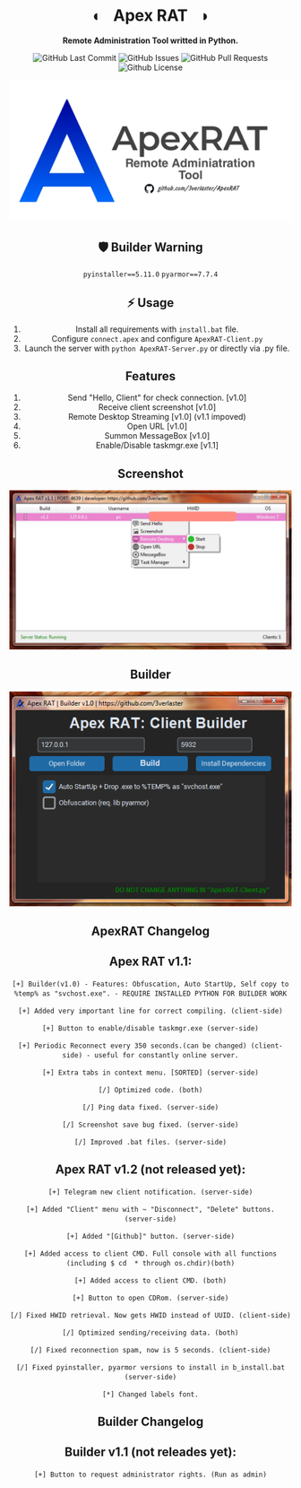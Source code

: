 <div align="center">

# ◐ &nbsp; Apex RAT &nbsp; ◑

**Remote Administration Tool writted in Python.**

<p>

<p>
<img alt="GitHub Last Commit" src="https://img.shields.io/github/last-commit/3verlaster/ApexRAT" />
<img alt="GitHub Issues" src="https://img.shields.io/github/issues/3verlaster/ApexRAT" />
<img alt="GitHub Pull Requests" src="https://img.shields.io/github/issues-pr/3verlaster/ApexRAT" />
<img alt="Github License" src="https://img.shields.io/badge/License-MIT-green.svg" />
</p>

![root = ct.CTk()](assets/images/github/JPG/ApexRAT_NEW.jpg)

## 🛡 Builder Warning
`pyinstaller==5.11.0`
`pyarmor==7.7.4`

## ⚡️ Usage
1. Install all requirements with `install.bat` file.
2. Configure `connect.apex` and configure `ApexRAT-Client.py`
3. Launch the server with `python ApexRAT-Server.py` or directly via .py file.

## Features
1. Send "Hello, Client" for check connection. [v1.0]
2. Receive client screenshot [v1.0]
3. Remote Desktop Streaming [v1.0] (v1.1 impoved)
4. Open URL [v1.0]
5. Summon MessageBox [v1.0]
6. Enable/Disable taskmgr.exe [v1.1]

## Screenshot
![root = ct.CTk()](assets/images/github/example/example2.jpg)

## Builder
![root = ct.CTk()](assets/images/github/example/Builder1.png)

## ApexRAT Changelog


## Apex RAT v1.1:

`[+] Builder(v1.0) - Features: Obfuscation, Auto StartUp, Self copy to %temp% as "svchost.exe". - REQUIRE INSTALLED PYTHON FOR BUILDER WORK`

`[+] Added very important line for correct compiling. (client-side)`

`[+] Button to enable/disable taskmgr.exe (server-side)`

`[+] Periodic Reconnect every 350 seconds.(can be changed) (client-side) - useful for constantly online server.`

`[+] Extra tabs in context menu. [SORTED] (server-side)`

`[/] Optimized code. (both)`

`[/] Ping data fixed. (server-side)`

`[/] Screenshot save bug fixed. (server-side)`

`[/] Improved .bat files. (server-side)`

## Apex RAT v1.2 (not released yet):

`[+] Telegram new client notification. (server-side)`

`[+] Added "Client" menu with ~ "Disconnect", "Delete" buttons. (server-side)`

`[+] Added "[Github]" button. (server-side)`

`[+] Added access to client CMD. Full console with all functions (including $ cd  * through os.chdir)(both)`

`[+] Added access to client CMD. (both)`

`[+] Button to open CDRom. (server-side)`

`[/] Fixed HWID retrieval. Now gets HWID instead of UUID. (client-side)`

`[/] Optimized sending/receiving data. (both)`

`[/] Fixed reconnection spam, now is 5 seconds. (client-side)`

`[/] Fixed pyinstaller, pyarmor versions to install in b_install.bat (server-side)`

`[*] Changed labels font.`

## Builder Changelog

## Builder v1.1 (not releades yet):

`[+] Button to request administrator rights. (Run as admin)`
